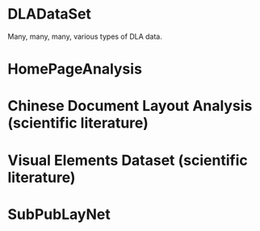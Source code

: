 # DLADataSet
Many, many, many, various types of DLA data.

# HomePageAnalysis

# Chinese Document Layout Analysis (scientific literature)

# Visual Elements Dataset (scientific literature)

# SubPubLayNet



